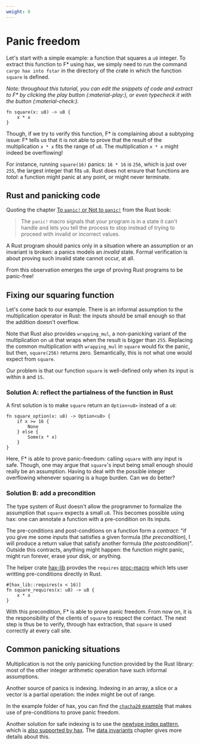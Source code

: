```yaml
---
weight: 0
---
```


# Panic freedom

Let's start with a simple example: a function that squares a `u8`
integer. To extract this function to F\* using hax, we simply need to
run the command `cargo hax into fstar` in the directory of the crate
in which the function `square` is defined.

*Note: throughout this tutorial, you can edit the snippets of code and
extract to F\* by clicking the play button (:material-play:), or even typecheck it with the button (:material-check:).*

```{.rust .playable }
fn square(x: u8) -> u8 {
    x * x
}
```

Though, if we try to verify this function, F\* is complaining about a
subtyping issue: F\* tells us that it is not able to prove that the
result of the multiplication `x * x` fits the range of `u8`. The
multiplication `x * x` might indeed be overflowing!

For instance, running `square(16)` panics: `16 * 16` is `256`, which
is just over `255`, the largest integer that fits `u8`. Rust does not
ensure that functions are *total*: a function might panic at any
point, or might never terminate.


## Rust and panicking code
Quoting the chapter [To `panic!` or Not to
`panic!`](https://doc.rust-lang.org/book/ch09-03-to-panic-or-not-to-panic.html)
from the Rust book:

> The `panic!` macro signals that your program is in a state it can't
> handle and lets you tell the process to stop instead of trying to
> proceed with invalid or incorrect values.

A Rust program should panics only in a situation where an assumption
or an invariant is broken: a panics models an *invalid* state. Formal
verification is about proving such invalid state cannot occur, at all.

From this observation emerges the urge of proving Rust programs to be
panic-free!

## Fixing our squaring function
Let's come back to our example. There is an informal assumption to the
multiplication operator in Rust: the inputs should be small enough so
that the addition doesn't overflow.

Note that Rust also provides `wrapping_mul`, a non-panicking variant
of the multiplication on `u8` that wraps when the result is bigger
than `255`. Replacing the common multiplication with `wrapping_mul` in
`square` would fix the panic, but then, `square(256)` returns zero.
Semantically, this is not what one would expect from `square`.

Our problem is that our function `square` is well-defined only when
its input is within `0` and `15`.

### Solution A: reflect the partialness of the function in Rust
A first solution is to make `square` return an `Option<u8>` instead of a `u8`:
``` {.rust .playable}
fn square_option(x: u8) -> Option<u8> {
    if x >= 16 {
        None
    } else {
        Some(x * x)
    }
}
```

Here, F\* is able to prove panic-freedom: calling `square` with any
input is safe. Though, one may argue that `square`'s input being small
enough should really be an assumption. Having to deal with the
possible integer overflowing whenever squaring is a huge burden. Can
we do better?

### Solution B: add a precondition
The type system of Rust doesn't allow the programmer to formalize the
assumption that `square` expects a small `u8`. This becomes
possible using hax: one can annotate a function with a pre-condition
on its inputs.

The pre-conditions and post-conditions on a function form a
*contract*: "if you give me some inputs that satisfies a given formula
(*the precondition*), I will produce a return value that satisfy
another formula (*the postcondition*)". Outside this contracts,
anything might happen: the function might panic, might run forever,
erase your disk, or anything.

The helper crate
[hax-lib](https://github.com/hacspec/hax/tree/main/hax-lib)
provdes the `requires`
[proc-macro](https://doc.rust-lang.org/reference/procedural-macros.html)
which lets user writting pre-conditions directly in Rust.

```{.rust .playable}
#[hax_lib::requires(x < 16)]
fn square_requires(x: u8) -> u8 {
    x * x
}
```

With this precondition, F\* is able to prove panic freedom. From now
on, it is the responsibility of the clients of `square` to respect the
contact. The next step is thus be to verify, through hax extraction,
that `square` is used correctly at every call site.

## Common panicking situations
Multiplication is not the only panicking function provided by the Rust
library: most of the other integer arithmetic operation have such
informal assumptions.

Another source of panics is indexing. Indexing in an array, a slice or
a vector is a partial operation: the index might be out of range.

In the example folder of hax, you can find the [`chacha20`
example](https://github.com/hacspec/hax/blob/main/examples/chacha20/src/lib.rs)
that makes use of pre-conditions to prove panic freedom.

Another solution for safe indexing is to use the [newtype index
pattern](https://matklad.github.io/2018/06/04/newtype-index-pattern.html),
which is [also supported by
hax](https://github.com/hacspec/hax/blob/d668de4d17e5ddee3a613068dc30b71353a9db4f/tests/attributes/src/lib.rs#L98-L126). The [data invariants](data-invariants.md#newtype-and-refinements) chapter gives more details about this.

